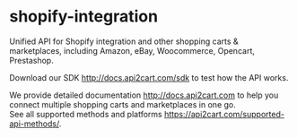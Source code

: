 # shopify-integration
Unified API for Shopify integration and other shopping carts &amp; marketplaces, including Amazon, eBay, Woocommerce,
Opencart, Prestashop.  

Download our SDK http://docs.api2cart.com/sdk to test how the API works.   

We provide detailed documentation http://docs.api2cart.com to help you connect multiple shopping carts and marketplaces in one go.   
See all supported methods and platforms https://api2cart.com/supported-api-methods/. 


